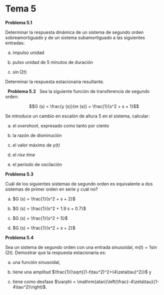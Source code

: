<!-- #region -->
# Tema 5

<style type="text/css">
    ol { list-style-type: lower-alpha; }
</style>

**Problema 5.1**

Determinar la respuesta dinámica de un sistema de segundo orden
sobreamortiguado y de un sistema subamortiguado a las siguientes
entradas:

1.  impulso unidad

2.  pulso unidad de 5 minutos de duración

3.  $\sin (2 t)$

Determinar la respuesta estacionaria resultante.

 
**Problema 5.2**
 
Sea la siguiente función de transferencia de segundo orden:

$$G (s) = \frac{y (s)}{m (s)} = \frac{1}{s^2 + s + 1}$$

Se introduce un cambio en escalón de altura 5 en el sistema, calcular:

1.  el *overshoot*, expresado como tanto por ciento

2.  la razón de disminución

3.  el valor máximo de *y(t)*

4.  el *rise time*

5.  el periodo de oscilación

**Problema 5.3** 

Cuál de los siguientes sistemas de segundo orden es equivalente a dos
sistemas de primer orden en serie y cuál no?

1.  $G (s) = \frac{1}{s^2 + s + 2}$

2.  $G (s) = \frac{1}{s^2 + 1.9 s + 0.7}$

3.  $G (s) = \frac{1}{s^2 + 5}$

4.  $G (s) = \frac{1}{s^2 + s + 2}$

**Problema 5.4**

Sea un sistema de segundo orden con una entrada sinusoidal, $m(t) = 1 \sin(2 t)$. Demostrar que la respuesta estacionaria es:

1. una función sinusoidal,

2. tiene una amplitud $\frac{1}{\sqrt{(1-t\tau^2)^2+(4\zeta\tau)^2}}$ y

3. tiene como desfase $\varphi = \mathrm{atan}\left(\frac{-4\zeta\tau}{1-4\tau^2}\right)$.
<!-- #endregion -->
